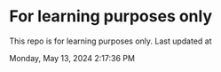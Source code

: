 # For learning purposes only
This repo is for learning purposes only.
Last updated at

Monday, May 13, 2024 2:17:36 PM

